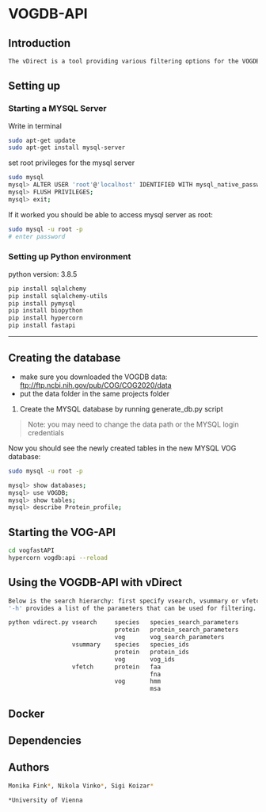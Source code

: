 # VOGDB-API

## Introduction
```bash
The vDirect is a tool providing various filtering options for the VOGDB-data. 
```
## Setting up

### Starting a MYSQL Server
Write in terminal
```bash
sudo apt-get update
sudo apt-get install mysql-server
```

set root privileges for the mysql server
```bash
sudo mysql
mysql> ALTER USER 'root'@'localhost' IDENTIFIED WITH mysql_native_password BY 'password';
mysql> FLUSH PRIVILEGES;
mysql> exit;
```

If it worked you should be able to access mysql server as root:
```bash
sudo mysql -u root -p
# enter password
```

### Setting up Python environment

python version: 3.8.5

```bash
pip install sqlalchemy
pip install sqlalchemy-utils
pip install pymysql
pip install biopython
pip install hypercorn
pip install fastapi
```
___________________________________________________________________________________________

## Creating the database
* make sure you downloaded the VOGDB data: ftp://ftp.ncbi.nih.gov/pub/COG/COG2020/data
* put the data folder in the same projects folder

1. Create the MYSQL database by running generate_db.py script
> Note: you may need to change the data path or the MYSQL login credentials

Now you should see the newly created tables in the new MYSQL VOG database:
```bash
sudo mysql -u root -p

mysql> show databases;
mysql> use VOGDB;
mysql> show tables;
mysql> describe Protein_profile;

```

## Starting the VOG-API

```bash
cd vogfastAPI
hypercorn vogdb:api --reload
```

## Using the VOGDB-API with vDirect
```bash
Below is the search hierarchy: first specify vsearch, vsummary or vfetch, then the subsequent parameters.
'-h' provides a list of the parameters that can be used for filtering.

python vdirect.py vsearch     species   species_search_parameters
                              protein   protein_search_parameters
                              vog       vog_search_parameters
                  vsummary    species   species_ids
                              protein   protein_ids
                              vog       vog_ids
                  vfetch      protein   faa
                                        fna
                              vog       hmm
                                        msa
```

## Docker

## Dependencies

## Authors
```bash
Monika Fink*, Nikola Vinko*, Sigi Koizar*

*University of Vienna
```